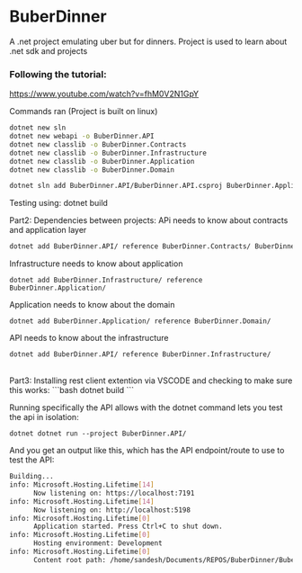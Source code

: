 # BuberDinner
A .net project emulating uber but for dinners. Project is used to learn about .net sdk and projects

### Following the tutorial:
https://www.youtube.com/watch?v=fhM0V2N1GpY

Commands ran (Project is built on linux)
```bash
dotnet new sln
dotnet new webapi -o BuberDinner.API
dotnet new classlib -o BuberDinner.Contracts
dotnet new classlib -o BuberDinner.Infrastructure
dotnet new classlib -o BuberDinner.Application
dotnet new classlib -o BuberDinner.Domain

dotnet sln add BuberDinner.API/BuberDinner.API.csproj BuberDinner.Application/BuberDinner.Application.csproj BuberDinner.Contracts/BuberDinner.Contracts.csproj BuberDinner.Domain/BuberDinner.Domain.csproj BuberDinner.Infrastructure/BuberDinner.Infrastructure.csproj
```
Testing using: dotnet build

Part2: Dependencies between projects:
APi needs to know about contracts and application layer
```bash
dotnet add BuberDinner.API/ reference BuberDinner.Contracts/ BuberDinner.Application/
```

Infrastructure needs to know about application
```
dotnet add BuberDinner.Infrastructure/ reference BuberDinner.Application/
```

Application needs to know about the domain
```
dotnet add BuberDinner.Application/ reference BuberDinner.Domain/
```

API needs to know about the infrastructure
```
dotnet add BuberDinner.API/ reference BuberDinner.Infrastructure/
```

<br>
Part3: Installing rest client extention via VSCODE and checking to make sure this works:
```bash 
dotnet build
``` 

Running specifically the API allows with the dotnet command lets you test the api in isolation:
```
dotnet dotnet run --project BuberDinner.API/
```
And you get an output like this, which has the API endpoint/route to use to test the API:
```bash
Building...
info: Microsoft.Hosting.Lifetime[14]
      Now listening on: https://localhost:7191
info: Microsoft.Hosting.Lifetime[14]
      Now listening on: http://localhost:5198
info: Microsoft.Hosting.Lifetime[0]
      Application started. Press Ctrl+C to shut down.
info: Microsoft.Hosting.Lifetime[0]
      Hosting environment: Development
info: Microsoft.Hosting.Lifetime[0]
      Content root path: /home/sandesh/Documents/REPOS/BuberDinner/BuberDinner.API/
```